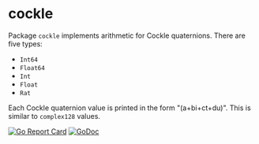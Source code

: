 # cockle

Package `cockle` implements arithmetic for Cockle quaternions. There are five types:

* `Int64`
* `Float64`
* `Int`
* `Float`
* `Rat`

Each Cockle quaternion value is printed in the form "(a+bi+ct+du)". This is similar to `complex128` values.

[![Go Report Card](https://goreportcard.com/badge/gojp/goreportcard)](https://goreportcard.com/report/github.com/meirizarrygelpi/numbers/cockle) [![GoDoc](https://godoc.org/github.com/meirizarrygelpi/numbers/cockle?status.svg)](https://godoc.org/github.com/meirizarrygelpi/numbers/cockle)